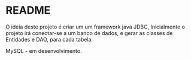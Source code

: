# README #

O ideia deste projeto é criar um um framework java JDBC,
Inicialmente o projeto irá conectar-se a um banco de dados, e gerar as classes de Entidades e DAO, para cada tabela.

MySQL - em desenvolvimento.
